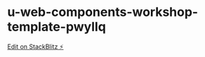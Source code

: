 # u-web-components-workshop-template-pwyllq

[Edit on StackBlitz ⚡️](https://stackblitz.com/edit/u-web-components-workshop-template-pwyllq)